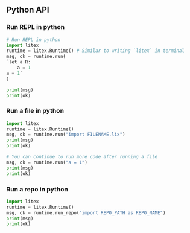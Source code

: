 ## Python API

### Run REPL in python

```py
# Run REPL in python
import litex
runtime = litex.Runtime() # Similar to writing `litex` in terminal
msg, ok = runtime.run(
`let a R:
    a = 1
a = 1`
)

print(msg)
print(ok)
```

### Run a file in python

```py
import litex
runtime = litex.Runtime()
msg, ok = runtime.run("import FILENAME.lix")
print(msg)
print(ok)

# You can continue to run more code after running a file
msg, ok = runtime.run("a = 1")
print(msg)
print(ok)
```

### Run a repo in python

```py
import litex
runtime = litex.Runtime()
msg, ok = runtime.run_repo("import REPO_PATH as REPO_NAME")
print(msg)
print(ok)
```